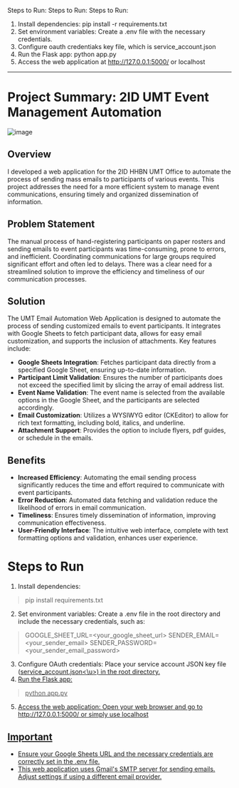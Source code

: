 Steps to Run:
Steps to Run:
Steps to Run:
1. Install dependencies: pip install -r requirements.txt
2. Set environment variables: Create a .env file with the necessary credentials.
3. Configure oauth credentiaks key file, which is service_account.json
4. Run the Flask app: python app.py
5. Access the web application at http://127.0.0.1:5000/ or localhost
-----
# Project Summary: 2ID UMT Event Management Automation
![image](https://github.com/user-attachments/assets/ce5bdaf9-8b52-45ed-bd94-658262507918)

## Overview
I developed a web application for the 2ID HHBN UMT Office to automate the process of sending mass emails to participants of various events. This project addresses the need for a more efficient system to manage event communications, ensuring timely and organized dissemination of information.

## Problem Statement
The manual process of hand-registering participants on paper rosters and sending emails to event participants was time-consuming, prone to errors, and inefficient. Coordinating communications for large groups required significant effort and often led to delays. There was a clear need for a streamlined solution to improve the efficiency and timeliness of our communication processes.

## Solution
The UMT Email Automation Web Application is designed to automate the process of sending customized emails to event participants. It integrates with Google Sheets to fetch participant data, allows for easy email customization, and supports the inclusion of attachments. Key features include:

- **Google Sheets Integration**: Fetches participant data directly from a specified Google Sheet, ensuring up-to-date information.
- **Participant Limit Validation**: Ensures the number of participants does not exceed the specified limit by slicing the array of email address list.
- **Event Name Validation**: The event name is selected from the available options in the Google Sheet, and the participants are selected accordingly.
- **Email Customization**: Utilizes a WYSIWYG editor (CKEditor) to allow for rich text formatting, including bold, italics, and underline.
- **Attachment Support**: Provides the option to include flyers, pdf guides, or schedule in the emails.

## Benefits
- **Increased Efficiency**: Automating the email sending process significantly reduces the time and effort required to communicate with event participants.
- **Error Reduction**: Automated data fetching and validation reduce the likelihood of errors in email communication.
- **Timeliness**: Ensures timely dissemination of information, improving communication effectiveness.
- **User-Friendly Interface**: The intuitive web interface, complete with text formatting options and validation, enhances user experience.

# Steps to Run
1. Install dependencies:
> pip install requirements.txt
2. Set environment variables: Create a .env file in the root directory and include the necessary credentials, such as:
> GOOGLE_SHEET_URL=<your_google_sheet_url>
> SENDER_EMAIL=<your_sender_email>
> SENDER_PASSWORD=<your_sender_email_password>
3. Configure OAuth credentials: Place your service account JSON key file (<u>service_account.json<\u>) in the root directory.
4. Run the Flask app:
> python app.py
5. Access the web application: Open your web browser and go to http://127.0.0.1:5000/ or simply use localhost

## Important
- Ensure your Google Sheets URL and the necessary credentials are correctly set in the .env file.
- This web application uses Gmail's SMTP server for sending emails. Adjust settings if using a different email provider.


